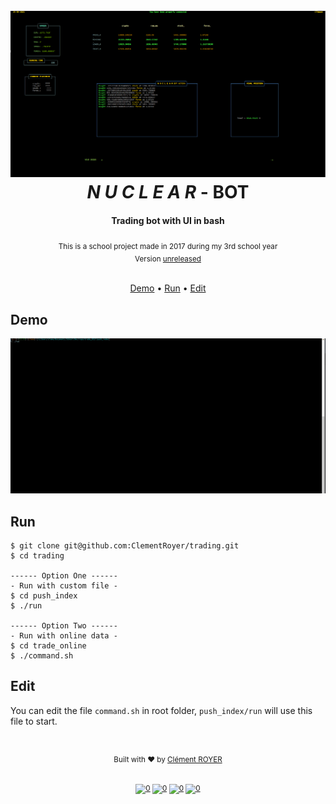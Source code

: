 <h1 align="center">

  <br>

  <img src="./Docs/demoBanner.png" alt="demo" width="">
  <br>
    <b><i>N U C L E A R</i></b> - BOT
  <br>
</h1>

<h4 align="center">Trading bot with UI in bash</h4>

<div align="center"><sub>This is a school project made in 2017 during my 3rd school year</sub></div>
<div align="center"><sub> Version <a href="#">unreleased</a></sub></div>

<br>

<div align="center">

<!-- TOC -->
<p align="center">
  <a href="#demo">Demo</a> •
  <a href="#run">Run</a> •
  <a href="#edit">Edit</a>
</p>

<!-- omit in toc -->
## 

</div>


## Demo

<img src="./Docs/demo.gif" alt="demo" width="">

## Run

```
$ git clone git@github.com:ClementRoyer/trading.git
$ cd trading

------ Option One ------
- Run with custom file -
$ cd push_index
$ ./run

------ Option Two ------
- Run with online data -
$ cd trade_online
$ ./command.sh

```

## Edit

You can edit the file `command.sh` in root folder, `push_index/run` will use this file to start.
<!-- footer -->

<!-- omit in toc -->
#

<div align="center"> 
  <sub>Built with ❤︎ by
  <a href="https://www.linkedin.com/in/cl%C3%A9ment-royer/">Clément ROYER</a>
<br><br>

[![0](https://img.shields.io/badge/Usage_Policy-black.svg?style=flat&logo=Markdown&logoColor=white&labelColor=black&color=black)][Policy]  [![0](https://img.shields.io/badge/ciemrnt-black.svg?style=flat&logo=Twitter&labelColor=black&color=black)][twitter] [![0](https://img.shields.io/badge/Clément_royer-black.svg?style=flat&logo=Linkedin&labelColor=black&color=black)][Linkedin] [![0](https://img.shields.io/badge/CV-black.svg?style=flat&logo=SingleStore&labelColor=black&color=black)][Linkedin] 
</div>

<!-- omit in toc -->
# 


<!-- links -->
[Main-Readme]: .
[Policy]: ./LICENSE
[Postman-Doc]: .
[ChangeLog]: ./changelog
[Twitter]: https://www.twitter.com/ciemrnt
[Linkedin]: https://www.linkedin.com/in/cl%C3%A9ment-royer/
[website]: http://clement.royer.gg/en/
